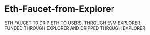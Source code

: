 # Eth-Faucet-from-Explorer
ETH FAUCET TO DRIP ETH TO USERS. THROUGH EVM EXPLORER. FUNDED THROUGH EXPLORER AND DRIPPED THROUGH EXPLORER
